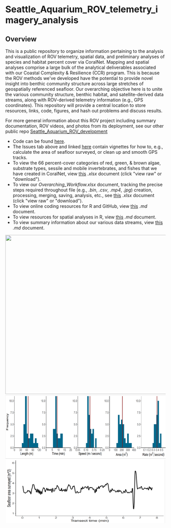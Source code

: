# Seattle_Aquarium_ROV_telemetry_imagery_analysis

## Overview

This is a public repository to organize information pertaining to the analysis and visualization of ROV telemetry, spatial data, and preliminary analyses of species and habitat percent cover via CoralNet. Mapping and spatial analyses comprise a large bulk of the analytical deliverables associated with our Coastal Complexity & Resilience (CCR) program. This is because the ROV methods we've developed have the potential to provide novel insight into benthic community structure across large stretches of geospatially referenced seafloor. Our overarching objective here is to unite the various community structure, benthic habitat, and satellite-derived data streams, along with ROV-derived telemetry information (e.g., GPS coordinates). This repository will provide a central location to store resources, links, code, figures, and hash out problems and discuss results.

For more general information about this ROV project including summary documentation, ROV videos, and photos from its deployment, see our other public repo [Seattle_Aquarium_ROV_development](https://github.com/zhrandell/Seattle_Aquarium_ROV_development)

* Code can be found [here](https://github.com/zhrandell/Seattle_Aquarium_ROV_telemetry_imagery_analysis/tree/main/code).
* The Issues tab above and linked [here](https://github.com/zhrandell/Seattle_Aquarium_ROV_telemetry_imagery_analysis/issues?q=is%3Aissue+is%3Aclosed) contain vignettes for how to, e.g., calculate the area of seafloor surveyed, or clean up and smooth GPS tracks. 
* To view the 66 percent-cover categories of red, green, & brown algae, substrate types, sessile and mobile invertebrates, and fishes that we have created in CoralNet, view [this](https://github.com/zhrandell/Seattle_Aquarium_ROV_telemetry_imagery_analysis/blob/main/documents/CoralNet_Classifications.xlsx) *.xlsx* document (click "view raw" or "download").
* To view our *Overarching_Workflow.xlsx* document, tracking the precise steps required throughout file (e.g., *.bin*, *.csv*, *.mp4*, *.jpg*) creation, processing, merging, saving, analysis, etc., see [this](https://github.com/zhrandell/Seattle_Aquarium_ROV_telemetry_imagery_analysis/blob/main/documents/Overarching_Workflow.xlsx) *.xlsx* document (click "view raw" or "download"). 
* To view online coding resources for R and GitHub, view [this](https://github.com/zhrandell/Seattle_Aquarium_ROV_telemetry_and_mapping/blob/main/documents/coding_resources.md) *.md* document. 
* To view resources for spatial analyses in R, view [this](https://github.com/zhrandell/Seattle_Aquarium_ROV_telemetry_and_mapping/blob/main/documents/spatial_resources.md) *.md* document.
* To view summary information about our various data streams, view [this](https://github.com/zhrandell/Seattle_Aquarium_ROV_telemetry_and_mapping/blob/main/documents/data_streams.md) *.md* document.

<p align="center">
  <img src="figures/CentennialPark.png" width="600", height="500"/>
  <img src="figures/survey_params.png" width="600", height="200" /> 
  <img src="figures/area_T4.png" width="500", height="200" /> 
</p>



